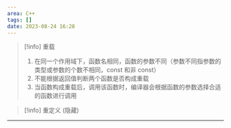 ```yaml
---
area: C++
tags: []
date: 2023-08-24 16:28
---
```

> [!info] 重载
> 1. 在同一个作用域下，函数名相同，函数的参数不同（参数不同指参数的类型或参数的个数不相同，const 和非 const）
> 2. 不能根据返回值判断两个函数是否构成重载
> 3. 当函数构成重载后，调用该函数时，编译器会根据函数的参数选择合适的函数进行调用

> [!info] 重定义 (隐藏)
> 


---
